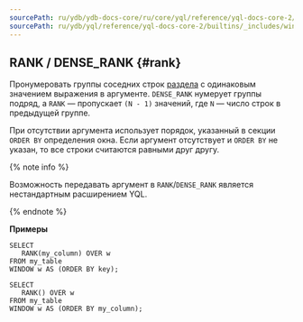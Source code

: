 ```yaml
---
sourcePath: ru/ydb/ydb-docs-core/ru/core/yql/reference/yql-docs-core-2/builtins/_includes/window/rank_dense.md
sourcePath: ru/ydb/yql/reference/yql-docs-core-2/builtins/_includes/window/rank_dense.md
---
```

## RANK / DENSE_RANK {#rank}

Пронумеровать группы соседних строк [раздела](../../../syntax/window.md#partition) с одинаковым значением выражения в аргументе. `DENSE_RANK` нумерует группы подряд, а `RANK` — пропускает `(N - 1)` значений, где `N` — число строк в предыдущей группе.

При отсутствии аргумента использует порядок, указанный в секции `ORDER BY` определения окна.
Если аргумент отсутствует и `ORDER BY` не указан, то все строки считаются равными друг другу.

{% note info %}

Возможность передавать аргумент в `RANK`/`DENSE_RANK` является нестандартным расширением YQL.

{% endnote %}

**Примеры**
``` yql
SELECT
   RANK(my_column) OVER w
FROM my_table
WINDOW w AS (ORDER BY key);
```
``` yql
SELECT
   RANK() OVER w
FROM my_table
WINDOW w AS (ORDER BY my_column);
